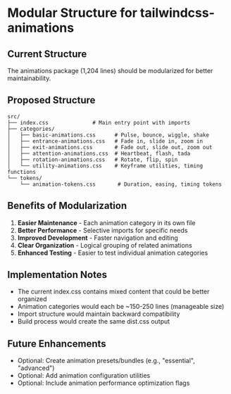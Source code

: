 # Modular Structure for tailwindcss-animations

## Current Structure
The animations package (1,204 lines) should be modularized for better maintainability.

## Proposed Structure
```
src/
├── index.css              # Main entry point with imports
├── categories/
│   ├── basic-animations.css      # Pulse, bounce, wiggle, shake
│   ├── entrance-animations.css   # Fade in, slide in, zoom in
│   ├── exit-animations.css       # Fade out, slide out, zoom out
│   ├── attention-animations.css  # Heartbeat, flash, tada
│   ├── rotation-animations.css   # Rotate, flip, spin
│   └── utility-animations.css    # Keyframe utilities, timing functions
└── tokens/
    └── animation-tokens.css       # Duration, easing, timing tokens
```

## Benefits of Modularization
1. **Easier Maintenance** - Each animation category in its own file
2. **Better Performance** - Selective imports for specific needs  
3. **Improved Development** - Faster navigation and editing
4. **Clear Organization** - Logical grouping of related animations
5. **Enhanced Testing** - Easier to test individual animation categories

## Implementation Notes
- The current index.css contains mixed content that could be better organized
- Animation categories would each be ~150-250 lines (manageable size)
- Import structure would maintain backward compatibility
- Build process would create the same dist.css output

## Future Enhancements
- Optional: Create animation presets/bundles (e.g., "essential", "advanced")  
- Optional: Add animation configuration utilities
- Optional: Include animation performance optimization flags
